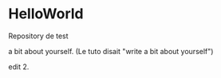 # HelloWorld
Repository de test

a bit about yourself.
(Le tuto disait "write a bit about yourself")

edit 2.

